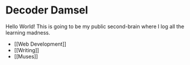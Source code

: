 # Decoder Damsel

Hello World! This is going to be my public second-brain where I log all the learning madness.

- [[Web Development]]
- [[Writing]]
- [[Muses]]
